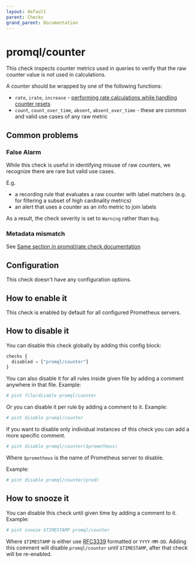 ```yaml
---
layout: default
parent: Checks
grand_parent: Documentation
---
```


# promql/counter

This check inspects counter metrics used in queries to verify that the raw counter value is not used in calculations.

A counter should be wrapped by one of the following functions:

- `rate`, `irate`, `increase` - [performing rate calculations while handling counter resets](https://promlabs.com/blog/2021/01/29/how-exactly-does-promql-calculate-rates/)
- `count`, `count_over_time`, `absent`, `absent_over_time` - these are common and valid use cases of any raw metric

## Common problems

### False Alarm

While this check is useful in identifying misuse of raw counters, we recognize there are rare but valid use cases.

E.g.
- a recording rule that evaluates a raw counter with label matchers (e.g. for filtering a subset of high cardinality metrics)
- an alert that uses a counter as an info metric to join labels

As a result, the check severity is set to `Warning` rather than `Bug`.

### Metadata mismatch

See [Same section in promql/rate check documentation](rate.md#metadata%20mismatch)

## Configuration

This check doesn't have any configuration options.

## How to enable it

This check is enabled by default for all configured Prometheus servers.

## How to disable it

You can disable this check globally by adding this config block:

```js
checks {
  disabled = ["promql/counter"]
}
```

You can also disable it for all rules inside given file by adding
a comment anywhere in that file. Example:

```yaml
# pint file/disable promql/counter
```

Or you can disable it per rule by adding a comment to it. Example:

```yaml
# pint disable promql/counter
```

If you want to disable only individual instances of this check
you can add a more specific comment.

```yaml
# pint disable promql/counter($prometheus)
```

Where `$prometheus` is the name of Prometheus server to disable.

Example:

```yaml
# pint disable promql/counter(prod)
```

## How to snooze it

You can disable this check until given time by adding a comment to it. Example:

```yaml
# pint snooze $TIMESTAMP promql/counter
```

Where `$TIMESTAMP` is either use [RFC3339](https://www.rfc-editor.org/rfc/rfc3339)
formatted  or `YYYY-MM-DD`.
Adding this comment will disable `promql/counter` *until* `$TIMESTAMP`, after that
check will be re-enabled.
